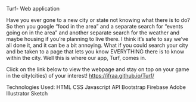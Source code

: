 Turf- Web application

Have you ever gone to a new city or state not knowing what there is to do? So then you google “food in the area” and a separate search for “events going on in the area” and another separate search for the weather and maybe housing if you’re planning to live there. I think it’s safe to say we’ve all done it, and it can be a bit annoying. What if you could search your city and be taken to a page that lets you know EVERYTHING there is to know within the city. Well this is where our app, Turf, comes in.

Click on the link below to view the webpage and stay on top on your game in the city(cities) of your interest!
https://ifraa.github.io/Turf/


Technologies Used:
HTML
CSS
Javascript
API 
Bootstrap
Firebase
Adobe Illustrator
Sketch
